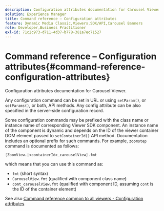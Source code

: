 ```yaml
---
description: Configuration attributes documentation for Carousel Viewer.
solution: Experience Manager
title: Command reference – Configuration attributes
feature: Dynamic Media Classic,Viewers,SDK/API,Carousel Banners
role: Developer,Business Practitioner
exl-id: 71c2c973-d711-4d37-b778-381a7ec71527
---
```

# Command reference – Configuration attributes{#command-reference-configuration-attributes}

Configuration attributes documentation for Carousel Viewer.

Any configuration command can be set in URL or using `setParam()`, or `setParams()`, or both, API methods. Any config attribute can be also specified in the server-side configuration record.

Some configuration commands may be prefixed with the class name or instance name of corresponding Viewer SDK component. An instance name of the component is dynamic and depends on the ID of the viewer container DOM element passed to `setContainerId()` API method. Documentation includes an optional prefix for such commands. For example, `zoomstep` command is documented as follows:

`[ZoomView.|<containerId>_carouselView].fmt`

which means that you can use this command as:

* `fmt` (short syntax) 
* `CarouselView.fmt` (qualified with component class name) 
* `cont_carouselView.fmt` (qualified with component ID, assuming `cont` is the ID of the container element)

See also [Command reference common to all viewers - Configuration attributes](../../../r-html5-viewer-20-cmdref-configattrib/r-html5-viewer-20-cmdref-configattrib.md#concept-850e0f2c49b949deb7cfbfd330d329bd)
